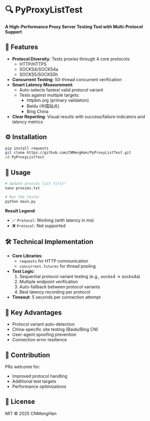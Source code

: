 # 🔍 PyProxyListTest

**A High-Performance Proxy Server Testing Tool with Multi-Protocol Support**

## 🚀 Features
- **Protocol Diversity**: Tests proxies through 4 core protocols:
  - HTTP/HTTPS 
  - SOCKS4/SOCKS4a
  - SOCKS5/SOCKS5h
- **Concurrent Testing**: 50-thread concurrent verification
- **Smart Latency Measurement**: 
  - Auto-selects fastest valid protocol variant
  - Tests against multiple targets:
    - httpbin.org (primary validation)
    - Baidu (中国站点)
    - Bing China
- **Clear Reporting**: Visual results with success/failure indicators and latency metrics

## ⚙️ Installation
```bash
pip install requests
git clone https://github.com/CNMengHan/PyProxyListTest.git
cd PyProxyListTest
```

## 🧮 Usage
```python
# Update proxies list first!
nano proxies.txt

# Run the tester
python main.py
```

**Result Legend**:
- ✅ `Protocol`: Working (with latency in ms)
- ❌ `Protocol`: Not supported

## 🛠 Technical Implementation
- **Core Libraries**:
  - `requests` for HTTP communication
  - `concurrent.futures` for thread pooling
- **Test Logic**:
  1. Sequential protocol variant testing (e.g., socks4 -> socks4a)
  2. Multiple endpoint verification
  3. Auto-fallback between protocol variants
  4. Best latency recording per protocol
- **Timeout**: 5 seconds per connection attempt

## 🌟 Key Advantages
- Protocol variant auto-detection
- China-specific site testing (Baidu/Bing CN)
- User-agent spoofing prevention
- Connection error resilience

## 🤝 Contribution
PRs welcome for:
- Improved protocol handling
- Additional test targets
- Performance optimizations

## 📜 License
MIT © 2025 CNMengHan
